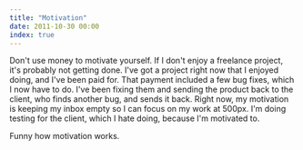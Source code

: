 ```yaml
---
title: "Motivation"
date: 2011-10-30 00:00
index: true
---
```


Don't use money to motivate yourself. If I don't enjoy a freelance project, it's probably not getting done. I've got a project right now that I enjoyed doing, and I've been paid for. That payment included a few bug fixes, which I now have to do. I've been fixing them and sending the product back to the client, who finds another bug, and sends it back. Right now, my motivation is keeping my inbox empty so I can focus on my work at 500px. I'm doing testing for the client, which I hate doing, because I'm motivated to.

Funny how motivation works.

<!-- more -->
